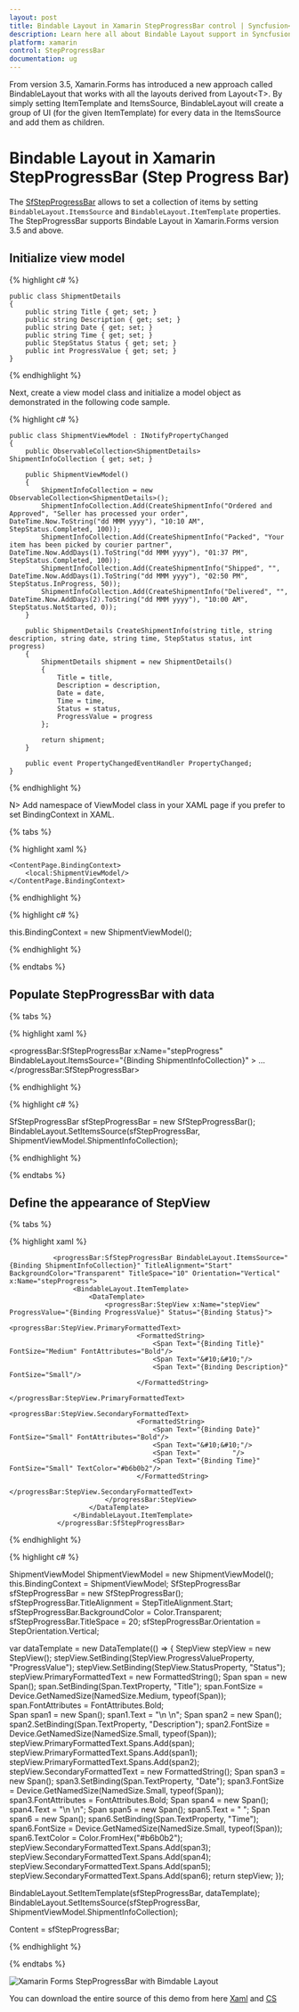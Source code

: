 ```yaml
---
layout: post
title: Bindable Layout in Xamarin StepProgressBar control | Syncfusion<sup>&reg;</sup>;
description: Learn here all about Bindable Layout support in Syncfusion<sup>&reg;</sup>; Xamarin StepProgressBar (Step Progress Bar) control and more.
platform: xamarin
control: StepProgressBar
documentation: ug
---
```


From version 3.5, Xamarin.Forms has introduced a new approach called BindableLayout that works with all the layouts derived from Layout&lt;T&gt;. By simply setting ItemTemplate and ItemsSource, BindableLayout will create a group of UI (for the given ItemTemplate) for every data in the ItemsSource and add them as children.

# Bindable Layout in Xamarin StepProgressBar (Step Progress Bar)

The [SfStepProgressBar](https://help.syncfusion.com/cr/xamarin/Syncfusion.XForms.ProgressBar.SfStepProgressBar.html) allows to set a collection of items by setting `BindableLayout.ItemsSource` and `BindableLayout.ItemTemplate` properties. The StepProgressBar supports Bindable Layout in Xamarin.Forms version 3.5 and above.

## Initialize view model

{% highlight c# %}

    public class ShipmentDetails 
    {
        public string Title { get; set; }
        public string Description { get; set; }
        public string Date { get; set; }
        public string Time { get; set; }
        public StepStatus Status { get; set; }
        public int ProgressValue { get; set; }
    }

{% endhighlight %} 

Next, create a view model class and initialize a model object as demonstrated in the following code sample.

{% highlight c# %}

    public class ShipmentViewModel : INotifyPropertyChanged
    {
        public ObservableCollection<ShipmentDetails> ShipmentInfoCollection { get; set; }

        public ShipmentViewModel()
        {
            ShipmentInfoCollection = new ObservableCollection<ShipmentDetails>();
            ShipmentInfoCollection.Add(CreateShipmentInfo("Ordered and Approved", "Seller has processed your order", DateTime.Now.ToString("dd MMM yyyy"), "10:10 AM", StepStatus.Completed, 100));
            ShipmentInfoCollection.Add(CreateShipmentInfo("Packed", "Your item has been picked by courier partner", DateTime.Now.AddDays(1).ToString("dd MMM yyyy"), "01:37 PM", StepStatus.Completed, 100));
            ShipmentInfoCollection.Add(CreateShipmentInfo("Shipped", "", DateTime.Now.AddDays(1).ToString("dd MMM yyyy"), "02:50 PM", StepStatus.InProgress, 50));
            ShipmentInfoCollection.Add(CreateShipmentInfo("Delivered", "", DateTime.Now.AddDays(2).ToString("dd MMM yyyy"), "10:00 AM", StepStatus.NotStarted, 0));
        }

        public ShipmentDetails CreateShipmentInfo(string title, string description, string date, string time, StepStatus status, int progress)
        {
            ShipmentDetails shipment = new ShipmentDetails()
            {
                Title = title,
                Description = description,
                Date = date,
                Time = time,
                Status = status,
                ProgressValue = progress
            };

            return shipment;
        }

        public event PropertyChangedEventHandler PropertyChanged;
    }

{% endhighlight %} 


N> Add namespace of ViewModel class in your XAML page if you prefer to set BindingContext in XAML. 

{% tabs %} 

{% highlight xaml %}

    <ContentPage.BindingContext>
        <local:ShipmentViewModel/>
    </ContentPage.BindingContext>

{% endhighlight %}

{% highlight c# %}

this.BindingContext = new ShipmentViewModel();

{% endhighlight %}

{% endtabs %}

## Populate StepProgressBar with data

{% tabs %} 

{% highlight xaml %}

<progressBar:SfStepProgressBar x:Name="stepProgress" BindableLayout.ItemsSource="{Binding ShipmentInfoCollection}" >
…
</progressBar:SfStepProgressBar>

{% endhighlight %}

{% highlight c# %}

SfStepProgressBar sfStepProgressBar = new SfStepProgressBar();
BindableLayout.SetItemsSource(sfStepProgressBar, ShipmentViewModel.ShipmentInfoCollection);

{% endhighlight %}

{% endtabs %}

## Define the appearance of StepView

{% tabs %} 

{% highlight xaml %}

               <progressBar:SfStepProgressBar BindableLayout.ItemsSource="{Binding ShipmentInfoCollection}" TitleAlignment="Start" BackgroundColor="Transparent" TitleSpace="10" Orientation="Vertical" x:Name="stepProgress">
                    <BindableLayout.ItemTemplate>
                        <DataTemplate>
                            <progressBar:StepView x:Name="stepView" ProgressValue="{Binding ProgressValue}" Status="{Binding Status}">
                                <progressBar:StepView.PrimaryFormattedText>
                                    <FormattedString>
                                        <Span Text="{Binding Title}" FontSize="Medium" FontAttributes="Bold"/>
                                        <Span Text="&#10;&#10;"/>
                                        <Span Text="{Binding Description}" FontSize="Small"/>
                                    </FormattedString>
                                </progressBar:StepView.PrimaryFormattedText>
                                <progressBar:StepView.SecondaryFormattedText>
                                    <FormattedString>
                                        <Span Text="{Binding Date}" FontSize="Small" FontAttributes="Bold"/>
                                        <Span Text="&#10;&#10;"/>
                                        <Span Text="        "/>
                                        <Span Text="{Binding Time}" FontSize="Small" TextColor="#b6b0b2"/>
                                    </FormattedString>
                                </progressBar:StepView.SecondaryFormattedText>
                            </progressBar:StepView>
                        </DataTemplate>
                    </BindableLayout.ItemTemplate>
                </progressBar:SfStepProgressBar>

{% endhighlight %}

{% highlight c# %}

ShipmentViewModel ShipmentViewModel = new ShipmentViewModel();
this.BindingContext = ShipmentViewModel;
SfStepProgressBar sfStepProgressBar = new SfStepProgressBar();
sfStepProgressBar.TitleAlignment = StepTitleAlignment.Start;
sfStepProgressBar.BackgroundColor = Color.Transparent;
sfStepProgressBar.TitleSpace = 20;
sfStepProgressBar.Orientation = StepOrientation.Vertical;

var dataTemplate = new DataTemplate(() =>
{
    StepView stepView = new StepView();
    stepView.SetBinding(StepView.ProgressValueProperty, "ProgressValue");
    stepView.SetBinding(StepView.StatusProperty, "Status");
    stepView.PrimaryFormattedText = new FormattedString();
    Span span = new Span();
    span.SetBinding(Span.TextProperty, "Title");
    span.FontSize = Device.GetNamedSize(NamedSize.Medium, typeof(Span));
    span.FontAttributes = FontAttributes.Bold;              
    Span span1 = new Span();
    span1.Text = "\n \n";
    Span span2 = new Span();
    span2.SetBinding(Span.TextProperty, "Description");
    span2.FontSize = Device.GetNamedSize(NamedSize.Small, typeof(Span));
    stepView.PrimaryFormattedText.Spans.Add(span);
    stepView.PrimaryFormattedText.Spans.Add(span1);
    stepView.PrimaryFormattedText.Spans.Add(span2);
    stepView.SecondaryFormattedText = new FormattedString();
    Span span3 = new Span();
    span3.SetBinding(Span.TextProperty, "Date");
    span3.FontSize = Device.GetNamedSize(NamedSize.Small, typeof(Span));
    span3.FontAttributes = FontAttributes.Bold;
    Span span4 = new Span();
    span4.Text = "\n \n";
    Span span5 = new Span();
    span5.Text = "        ";
    Span span6 = new Span();
    span6.SetBinding(Span.TextProperty, "Time");
    span6.FontSize = Device.GetNamedSize(NamedSize.Small, typeof(Span));
    span6.TextColor = Color.FromHex("#b6b0b2");
    stepView.SecondaryFormattedText.Spans.Add(span3);
    stepView.SecondaryFormattedText.Spans.Add(span4);
    stepView.SecondaryFormattedText.Spans.Add(span5);
    stepView.SecondaryFormattedText.Spans.Add(span6);
    return stepView;
});

BindableLayout.SetItemTemplate(sfStepProgressBar, dataTemplate);
BindableLayout.SetItemsSource(sfStepProgressBar, ShipmentViewModel.ShipmentInfoCollection);

Content = sfStepProgressBar;

{% endhighlight %}

{% endtabs %}

![Xamarin Forms StepProgressBar with Bimdable Layout](overview_images/bindable_layout.png)

You can download the entire source of this demo from here [Xaml](https://www.syncfusion.com/downloads/support/directtrac/general/ze/Shipment_Tracking-237228452.zip) and [CS](https://www.syncfusion.com/downloads/support/directtrac/general/ze/ProgressBar-414864132)
